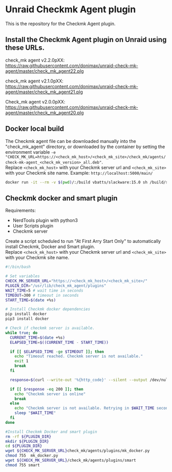 # Unraid Checkmk Agent plugin

This is the repository for the Checkmk Agent plugin.

## Install the Checkmk Agent plugin on Unraid using these URLs.

check_mk agent v2.2.0pXX:
<https://raw.githubusercontent.com/donimax/unraid-check-mk-agent/master/check_mk_agent22.plg>

check_mk agent v2.1.0pXX:
<https://raw.githubusercontent.com/donimax/unraid-check-mk-agent/master/check_mk_agent21.plg>

Check_mk agent v2.0.0pXX:
<https://raw.githubusercontent.com/donimax/unraid-check-mk-agent/master/check_mk_agent20.plg>

## Docker local build

The Checkmk agent file can be downloaded manually into the "check_mk_agent" directory, or downloaded by the container by setting the environment variable `-e "CHECK_MK_URL=https://<check_mk_host>/<check_mk_site>/check_mk/agents/check-mk-agent_<check_mk_version>_all.deb"`.  
Replace `<check_mk_host>` with your Checkmk server url and `<check_mk_site>` with your Checkmk site name. Example: `http://localhost:5000/main/`

```bash
docker run -it --rm -v $(pwd)/:/build vbatts/slackware:15.0 sh /build/source/compile_docker.sh
```

## Checkmk docker and smart plugin

Requirements:
- NerdTools plugin with python3
- User Scripts plugin
- Checkmk server

Create a script scheduled to run "At First Arry Start Only" to automatically install Checkmk, Docker and Smart plugin.  
Replace `<check_mk_host>` with your Checkmk server url and `<check_mk_site>` with your Checkmk site name.

```bash
#!/bin/bash

# Set variables
CHECK_MK_SERVER_URL="https://<check_mk_host>/<check_mk_site>/"
PLUGIN_DIR="/usr/lib/check_mk_agent/plugins"
WAIT_TIME=5 # wait time in seconds
TIMEOUT=300 # timeout in seconds
START_TIME=$(date +%s)

# Install Checkmk docker dependencies
pip install docker
pip3 install docker

# Check if checkmk server is available.
while true; do
  CURRENT_TIME=$(date +%s)
  ELAPSED_TIME=$((CURRENT_TIME - START_TIME))

  if [[ $ELAPSED_TIME -ge $TIMEOUT ]]; then
    echo "Timeout reached. Checkmk server is not available."
    exit 1
    break
  fi

  response=$(curl --write-out '%{http_code}' --silent --output /dev/null "${CHECK_MK_SERVER_URL}check_mk/agents/plugins/mk_docker.py")

  if [[ $response -eq 200 ]]; then
    echo "Checkmk server is online"
    break
  else
    echo "Checkmk server is not available. Retrying in $WAIT_TIME seconds..."
    sleep "$WAIT_TIME"
  fi
done

#Install Checkmk Docker and smart plugin
rm -rf ${PLUGIN_DIR}
mkdir ${PLUGIN_DIR}
cd ${PLUGIN_DIR}
wget ${CHECK_MK_SERVER_URL}check_mk/agents/plugins/mk_docker.py
chmod 755  mk_docker.py
wget ${CHECK_MK_SERVER_URL}/check_mk/agents/plugins/smart
chmod 755 smart
```
